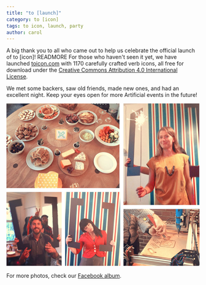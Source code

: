 ```yaml
---
title: "to [launch]"
category: to [icon]
tags: to icon, launch, party
author: carol
---
```


A big thank you to all who came out to help us celebrate the official launch of to [icon]! READMORE For those who haven't seen it yet, we have launched [toicon.com](http://www.toicon.com) with 1170 carefully crafted verb icons, all free for download under the [Creative Commons Attribution 4.0 International License](http://www.toicon.com/license). 

We met some backers, saw old friends, made new ones, and had an excellent night. Keep your eyes open for more Artificial events in the future! 

![to icon launch party](2014-09-12-launchparty/party.jpg)

For more photos, check our [Facebook album](https://www.facebook.com/media/set/?set=a.711119258963005.1073741830.491899650884968&type=1).